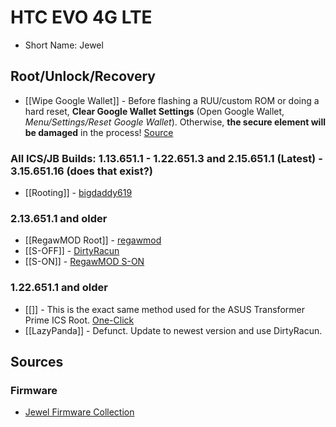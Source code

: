 # HTC EVO 4G LTE

* Short Name: Jewel

## Root/Unlock/Recovery

* [[Wipe Google Wallet]] - Before flashing a RUU/custom ROM or doing a hard reset, **Clear Google Wallet Settings** (Open Google Wallet, *Menu/Settings/Reset Google Wallet*). Otherwise, **the secure element will be damaged** in the process! [Source](http://forum.xda-developers.com/showthread?p=1675353)

### All ICS/JB Builds: 1.13.651.1 - 1.22.651.3 and 2.15.651.1 (Latest) - 3.15.651.16 (does that exist?)

* [[Rooting]] - [bigdaddy619](http://forum.xda-developers.com/showthread?t=2026938)

### 2.13.651.1 and older

* [[RegawMOD Root]] - [regawmod](http://forum.xda-developers.com/showthread.php?t=1690919)
* [[S-OFF]] - [DirtyRacun](http://unlimited.io/dirtyracun.htm)
* [[S-ON]] - [RegawMOD S-ON](http://forum.xda-developers.com/showthread.php?t=1744700)

### 1.22.651.1 and older

* [[]] - This is the exact same method used for the ASUS Transformer Prime ICS Root. [One-Click](http://forum.xda-developers.com/showthread?p=26521683)
* [[LazyPanda]] - Defunct. Update to newest version and use DirtyRacun.

## Sources

### Firmware

* [Jewel Firmware Collection](http://forum.xda-developers.com/showthread.php?t=1704612)